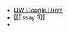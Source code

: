 - [UW Google Drive](https://drive.google.com/drive/folders/1Sz5KyMVYo5S2AL_qs6GUPP4wygA7opQO?dmr=1&ec=wgc-drive-hero-goto)
- [[Essay 3]]
-